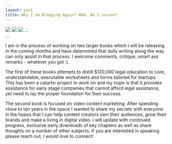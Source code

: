 ```yaml
---
layout: post
title: Why I am Blogging Again? AKA, Am I insane?
---
```

<div class="gallery js-flickity"
  data-flickity-options='{ "imagesLoaded": true, "percentPosition": false }'>
  <img src="https://a4-images.myspacecdn.com/images04/8/55fec9836865460db37b25b9eab94752/300x300.jpg" />
  <img src="https://media.licdn.com/mpr/mpr/shrink_200_200/p/6/000/1aa/08c/16f9533.jpg" />
  <img src="https://pbs.twimg.com/profile_images/378800000531627117/9247503e9ed2b219967831ee4ad8dceb.jpeg"  />
  ...
</div>
  ...



I am in the process of working on two larger books which I will be releasing in the coming months and have determined that daily writing along the way can only assist in that process.  I welcome comments, critique, smart ass remarks - whatever you got :).  

The first of these books attempts to distill $120,000 legal education to core, understandable, executable worksheets and forms tailored for startups.  This has been a catartic project to work on and my hope is that it provides assistance for early stage companies that cannot afford legal assistance, yet need to lay the proper foundation for their success.  

The second book is focused on video content marketing.  After spending close to ten years in the space I wanted to share my secrets with everyone in the hopes that I can help content creators own their audiences, grow their brands and make a living in digital video.  I will update with continued progress, exclusive early downloads of key chapters as well as share thoughts on a number of other subjects.  If you are interested in speaking please reach out, I would love to connect!
